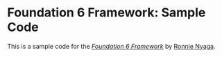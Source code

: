 # Foundation 6 Framework: Sample Code

This is a sample code for the
[*Foundation 6 Framework*](http://foundation.zurb.com/)
by [Ronnie Nyaga](mailto://rnyaga@cytonn.com).
